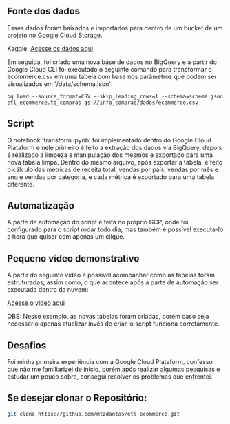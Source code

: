 ## Fonte dos dados
Esses dados foram baixados e importados para dentro de um bucket de um projeto no Google Cloud Storage.

Kaggle: [Acesse os dados aqui](https://www.kaggle.com/datasets/nosbielcs/brazilian-delivery-center).

Em seguida, foi criado uma nova base de dados no BigQuery e a partir do Google Cloud CLI foi executado o seguinte comando para transformar o ecommerce.csv em uma tabela com base nos parâmetros que podem ser visualizados em '/data/schema.json':

```
bq load --source_format=CSV --skip_leading_rows=1 --schema=schema.json etl_ecommerce.tb_compras gs://info_compras/dados/ecommerce.csv
```

## Script
O notebook 'transform.ipynb' foi implementado dentro do Google Cloud Plataform e nele primeiro é feito a extração dos dados via BigQuery, depois é realizado a limpeza e manipulação dos mesmos e exportado para uma nova tabela limpa.
Dentro do mesmo arquivo, após exportar a tabela, é feito o cálculo das métricas de receita total, vendas por país, vendas por mês e ano e vendas por categoria, e cada métrica é exportado para uma tabela diferente.

## Automatização
A parte de automação do script é feita no próprio GCP, onde foi configurado para o script rodar todo dia, mas também é possível executa-lo a hora que quiser com apenas um clique.

## Pequeno vídeo demonstrativo
A partir do seguinte vídeo é possível acompanhar como as tabelas foram estruturadas, assim como, o que acontece após a parte de automação ser executada dentro da nuvem:

[Acesse o vídeo aqui](https://youtu.be/JJkR8Wr0WbY)

OBS: Nesse exemplo, as novas tabelas foram criadas, porém caso seja necessário apenas atualizar invés de criar, o script funciona corretamente.

## Desafios
Foi minha primeira experiência com a Google Cloud Plataform, confesso que não me familiarizei de ínicio, porém após realizar algumas pesquisas e estudar um pouco sobre, consegui resolver os problemas que enfrentei.

## Se desejar clonar o Repositório:

```bash
git clone https://github.com/mtzdantas/etl-ecommerce.git
```
